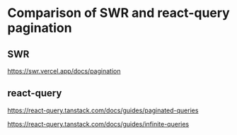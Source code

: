 # Comparison of SWR and react-query pagination


## SWR

https://swr.vercel.app/docs/pagination

## react-query

https://react-query.tanstack.com/docs/guides/paginated-queries

https://react-query.tanstack.com/docs/guides/infinite-queries
